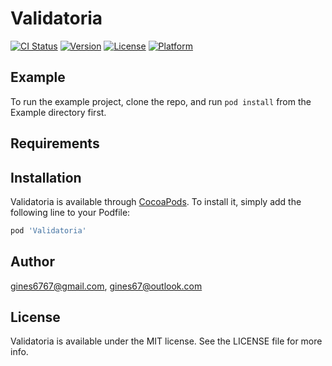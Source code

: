 # Validatoria

[![CI Status](https://img.shields.io/travis/gines6767@gmail.com/Validatoria.svg?style=flat)](https://travis-ci.org/gines6767@gmail.com/Validatoria)
[![Version](https://img.shields.io/cocoapods/v/Validatoria.svg?style=flat)](https://cocoapods.org/pods/Validatoria)
[![License](https://img.shields.io/cocoapods/l/Validatoria.svg?style=flat)](https://cocoapods.org/pods/Validatoria)
[![Platform](https://img.shields.io/cocoapods/p/Validatoria.svg?style=flat)](https://cocoapods.org/pods/Validatoria)

## Example

To run the example project, clone the repo, and run `pod install` from the Example directory first.

## Requirements

## Installation

Validatoria is available through [CocoaPods](https://cocoapods.org). To install
it, simply add the following line to your Podfile:

```ruby
pod 'Validatoria'
```

## Author

gines6767@gmail.com, gines67@outlook.com

## License

Validatoria is available under the MIT license. See the LICENSE file for more info.

